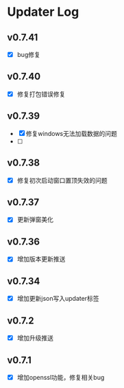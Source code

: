 # Updater Log
## v0.7.41
- [x] bug修复
## v0.7.40
- [x] 修复打包错误修复
## v0.7.39
- [x] 修复windows无法加载数据的问题
- [ ] 
## v0.7.38
- [x] 修复初次启动窗口置顶失效的问题

## v0.7.37
- [x] 更新弹窗美化

## v0.7.36
- [x] 增加版本更新推送

## v0.7.34
- [x] 增加更新json写入updater标签

## v0.7.2
- [x] 增加升级推送

## v0.7.1

- [x] 增加openssl功能，修复相关bug
